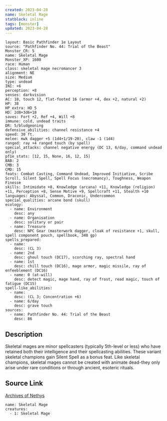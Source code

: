 ```yaml
---
created: 2023-04-28
name: Skeletal Mage
statblock: inline
tags: [monster]
updated: 2023-04-28
---
```

```statblock
layout: Basic Pathfinder 1e Layout
source: "Pathfinder No. 44: Trial of the Beast"
Monster_CR: 5
name: Skeletal Mage
Monster_XP: 1600
race: Human
class: skeletal mage necromancer 3
alignment: NE
size: Medium
type: undead
INI: +6
perception: +8
senses: darkvision
AC: 18, touch 12, flat-footed 16 (armor +4, dex +2, natural +2)
HP: 38
HP_extra: HD 5
HD: 2d8+3d6+18
saves: Fort +2, Ref +4, Will +8
immune: cold, undead traits
DR: 5/bludgeoning
defensive_abilities: channel resistance +4
speed: 30 ft.
melee: mwk dagger +5 (1d4+1/19-20), claw -1 (1d4)
ranged: ray +4 ranged touch (by spell)
special_attacks: channel negative energy (DC 13, 6/day, command undead only)
pf1e_stats: [12, 15, None, 16, 12, 15]
BAB: 2
CMB: 3
CMD: 15
feats: Combat Casting, Command Undead, Improved Initiative, Scribe Scroll, Silent Spell, Spell Focus (necromancy), Toughness, Weapon Finesse
skills: Intimidate +8, Knowledge (arcana) +11, Knowledge (religion) +11, Perception +8, Sense Motive +9, Spellcraft +11, Stealth +10
languages: Abyssal, Common, Draconic, Undercommon
special_qualities: arcane bond (skull)
ecology:
  - name: Environment
    desc: any
  - name: Organisation
    desc: solitary or pair
  - name: Treasure
    desc: NPC Gear (masterwork dagger, cloak of resistance +1, skull, spell component pouch, spellbook, 348 gp)
spells_prepared:
  - name:
    desc: (CL 3)
  - name: 2nd
    desc: ghoul touch (DC17), scorching ray, spectral hand
  - name: 1st
    desc: chill touch (DC16), mage armor, magic missile, ray of enfeeblement (DC16)
  - name: 0 (at-will)
    desc: detect magic, mage hand, ray of frost, read magic, touch of fatigue (DC15)
spell-like_abilities:
  - name:
    desc: (CL 3; Concentration +6)
  - name: 6/day
    desc: grave touch
sources:
  - name: Pathfinder No. 44: Trial of the Beast
    desc: 86
```
## Description
Skeletal mages are minor spellcasters (typically 5th-level or less) who have retained both their intelligence and their spellcasting abilities. These variant skeletal champions gain Silent Spell as a bonus feat. Like skeletal champions, skeletal mages cannot be created with animate dead-they only arise under rare conditions or through ancient, esoteric rituals.
## Source Link
[Archives of Nethys](https://aonprd.com/MonsterDisplay.aspx?ItemName=Skeletal%20Mage)
```encounter-table
name: Skeletal Mage
creatures:
  - 1: Skeletal Mage
```
